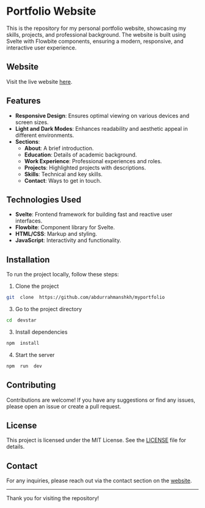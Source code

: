 # Portfolio Website

This is the repository for my personal portfolio website, showcasing my skills, projects, and professional background. The website is built using Svelte with Flowbite components, ensuring a modern, responsive, and interactive user experience.

## Website

Visit the live website [here](https://abdurrahmanshkh.pages.dev/).

## Features

- **Responsive Design**: Ensures optimal viewing on various devices and screen sizes.
- **Light and Dark Modes**: Enhances readability and aesthetic appeal in different environments.
- **Sections**:
  - **About**: A brief introduction.
  - **Education**: Details of academic background.
  - **Work Experience**: Professional experiences and roles.
  - **Projects**: Highlighted projects with descriptions.
  - **Skills**: Technical and key skills.
  - **Contact**: Ways to get in touch.

## Technologies Used

- **Svelte**: Frontend framework for building fast and reactive user interfaces.
- **Flowbite**: Component library for Svelte.
- **HTML/CSS**: Markup and styling.
- **JavaScript**: Interactivity and functionality.

## Installation

To run the project locally, follow these steps:

1. Clone the project
  ```bash
  git  clone  https://github.com/abdurrahmanshkh/myportfolio
  ```
3. Go to the project directory
  ```bash
  cd  devstar
  ```

3. Install dependencies
  ```bash
  npm  install
  ```

4. Start the server
  ```bash
  npm  run  dev
  ```

## Contributing

Contributions are welcome! If you have any suggestions or find any issues, please open an issue or create a pull request.

## License

This project is licensed under the MIT License. See the [LICENSE](LICENSE) file for details.

## Contact

For any inquiries, please reach out via the contact section on the [website](https://abdurrahmanshkh.pages.dev/#contact).

---

Thank you for visiting the repository!
